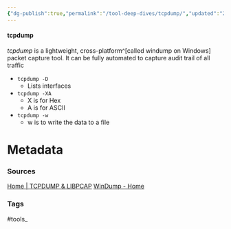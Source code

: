```yaml
---
{"dg-publish":true,"permalink":"/tool-deep-dives/tcpdump/","updated":"2025-06-09T11:36:21.778-07:00"}
---
```


#### tcpdump
*tcpdump* is a lightweight, cross-platform^[called windump on Windows] packet capture tool. It can be fully automated to capture audit trail of all traffic

- `tcpdump -D`
	- Lists interfaces
- `tcpdump -XA`
	- X is for Hex
	- A is for ASCII
- `tcpdump -w`
	- w is to write the data to a file





# Metadata

### Sources
[Home \| TCPDUMP & LIBPCAP](https://www.tcpdump.org/)
[WinDump - Home](https://www.winpcap.org/windump/)
### Tags
#tools_